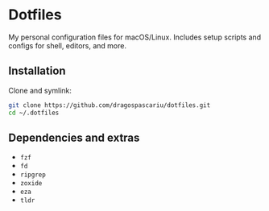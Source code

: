 # Dotfiles  

My personal configuration files for macOS/Linux. Includes setup scripts and configs for shell, editors, and more.  

## Installation  

Clone and symlink:  
```bash
git clone https://github.com/dragospascariu/dotfiles.git
cd ~/.dotfiles
```

## Dependencies and extras
- `fzf`  
- `fd`  
- `ripgrep`  
- `zoxide`  
- `eza`  
- `tldr`  
